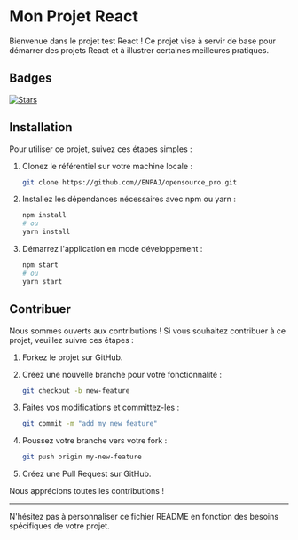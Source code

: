 # Mon Projet React

Bienvenue dans le projet test React ! Ce projet vise à servir de base pour démarrer des projets React et à illustrer certaines meilleures pratiques.

## Badges

[![Stars](https://img.shields.io/github/stars/ENPAJ/opensource_pro.svg)](https://github.com/ENPAJ/opensource_pro/stargazers)

## Installation

Pour utiliser ce projet, suivez ces étapes simples :

1. Clonez le référentiel sur votre machine locale :
    ```bash
    git clone https://github.com//ENPAJ/opensource_pro.git
    ```

2. Installez les dépendances nécessaires avec npm ou yarn :
    ```bash
    npm install
    # ou
    yarn install
    ```

3. Démarrez l'application en mode développement :
    ```bash
    npm start
    # ou
    yarn start
    ```

## Contribuer

Nous sommes ouverts aux contributions ! Si vous souhaitez contribuer à ce projet, veuillez suivre ces étapes :

1. Forkez le projet sur GitHub.
2. Créez une nouvelle branche pour votre fonctionnalité :
    ```bash
    git checkout -b new-feature
    ```

3. Faites vos modifications et committez-les :
    ```bash
    git commit -m "add my new feature"
    ```

4. Poussez votre branche vers votre fork :
    ```bash
    git push origin my-new-feature
    ```

5. Créez une Pull Request sur GitHub.

Nous apprécions toutes les contributions !

---

N'hésitez pas à personnaliser ce fichier README en fonction des besoins spécifiques de votre projet.

